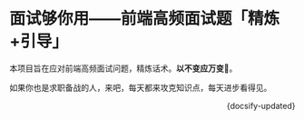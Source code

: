 # 面试够你用——前端高频面试题「精炼+引导」

本项目旨在应对前端高频面试问题，精炼话术。**以不变应万变🤏**。

如果你也是求职备战的人，来吧，每天都来攻克知识点，每天进步看得见。

<div style="float: right"> {docsify-updated} </div>




